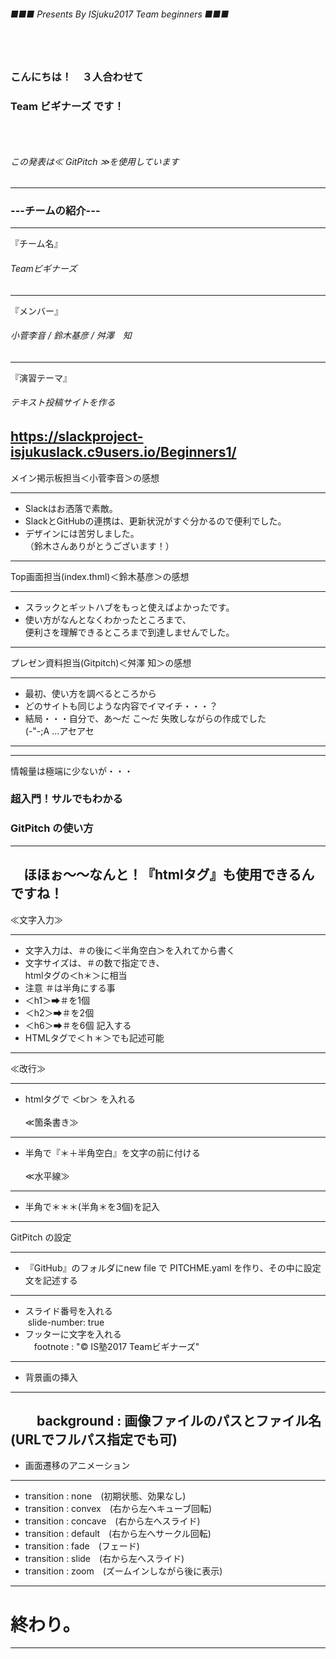 ###### ■■■ Presents By ISjuku2017 Team beginners ■■■
### 　
### こんにちは！　３人合わせて
### Team ビギナーズ です！
### 　
###### この発表は≪ GitPitch ≫を使用しています
---
### ---チームの紹介---
***
『チーム名』
###### Teamビギナーズ
***
『メンバー』
###### 小菅李音 / 鈴木基彦 / 舛澤　知
***
『演習テーマ』
###### テキスト投稿サイトを作る
https://slackproject-isjukuslack.c9users.io/Beginners1/
---
メイン掲示板担当＜小菅李音＞の感想
***
* Slackはお洒落で素敵。
* SlackとGitHubの連携は、更新状況がすぐ分かるので便利でした。
* デザインには苦労しました。<br>（鈴木さんありがとうございます！）
---
Top画面担当(index.thml)＜鈴木基彦＞の感想
***
* スラックとギットハブをもっと使えばよかったです。
* 使い方がなんとなくわかったところまで、<br>
便利さを理解できるところまで到達しませんでした。
---
プレゼン資料担当(Gitpitch)＜舛澤 知＞の感想
***
* 最初、使い方を調べるところから
* どのサイトも同じような内容でイマイチ・・・？
* 結局・・・自分で、あ～だ こ～だ 失敗しながらの作成でした<br>
(-"-;A ...アセアセ
---

---
情報量は極端に少ないが・・・<br>
### 超入門！サルでもわかる
### GitPitch の使い方
***
　ほほぉ～～なんと！『htmlタグ』も使用できるんですね！
---
≪文字入力≫
***
* 文字入力は、＃の後に＜半角空白＞を入れてから書く
* 文字サイズは、＃の数で指定でき、<br> htmlタグの＜h＊＞に相当
* 注意 ＃は半角にする事
* ＜h1＞➡＃を1個
* ＜h2＞➡＃を2個
* ＜h6＞➡＃を6個 記入する
* HTMLタグで＜ｈ＊＞でも記述可能
---
≪改行≫
***
* htmlタグで ＜br＞ を入れる
<br><br>
≪箇条書き≫
***
* 半角で『＊＋半角空白』を文字の前に付ける
<br><br>
≪水平線≫
***
* 半角で＊＊＊(半角＊を3個)を記入
---
GitPitch の設定
***
* 『GitHub』のフォルダにnew file で PITCHME.yaml を作り、その中に設定文を記述する
---
* スライド番号を入れる<br>
  slide-number: true<br>
* フッターに文字を入れる<br>
　footnote : "© IS塾2017 Teamビギナーズ"
---
* 背景画の挿入
***
　　background : 画像ファイルのパスとファイル名<br>
  (URLでフルパス指定でも可)
---
* 画面遷移のアニメーション
***
* transition : none　(初期状態、効果なし)<br>
* transition : convex　(右から左へキューブ回転)<br>
* transition : concave　(右から左へスライド)<br>
* transition : default　(右から左へサークル回転)<br>
* transition : fade　(フェード)<br>
* transition : slide　(右から左へスライド)<br>
* transition : zoom　(ズームインしながら後に表示)
---
# 終わり。
---
